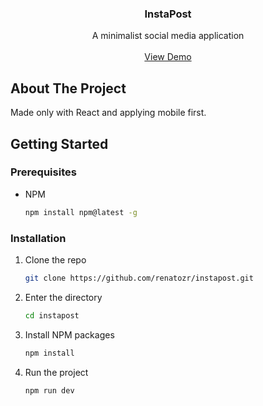 <!-- PROJECT LOGO -->
<div align="center">
  <h3 align="center">InstaPost</h3>

  <p align="center">
    A minimalist social media application
    <br />
    <br />
    <a href="https://instapost-app.vercel.app">View Demo</a>
  </p>
</div>

<!-- ABOUT THE PROJECT -->

## About The Project

Made only with React and applying mobile first.

<!-- GETTING STARTED -->

## Getting Started

### Prerequisites

- NPM
  ```sh
  npm install npm@latest -g
  ```

### Installation

1. Clone the repo
   ```sh
   git clone https://github.com/renatozr/instapost.git
   ```
2. Enter the directory
   ```sh
   cd instapost
   ```
3. Install NPM packages
   ```sh
   npm install
   ```
4. Run the project
   ```sh
   npm run dev
   ```
